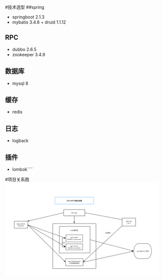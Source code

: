 #技术选型
##spring
+ springboot 2.1.3
+ mybatis 3.4.6 + druid 1.1.12
## RPC
+ dubbo 2.6.5
+ zookeeper 3.4.9
## 数据库
+ mysql 8
## 缓存
+ redis
## 日志
+ logback
## 插件
+ lombok````

#项目关系图
![](project.png)